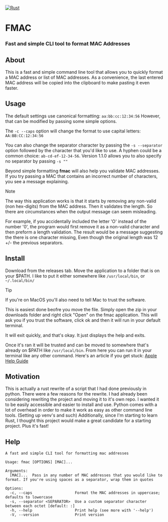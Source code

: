 [![Rust](https://github.com/kcx1/fmac/actions/workflows/rust.yml/badge.svg)](https://github.com/kcx1/fmac/actions/workflows/rust.yml)
# FMAC
### Fast and simple CLI tool to format MAC Addresses

## About

This is a fast and simple command line tool that allows you to quickly format a MAC address or list of MAC addresses. As a convenience, the last entered MAC address will be copied into the clipboard to make pasting it even faster.

## Usage
The default settings use canonical formatting: ```aa:bb:cc:12:34:56``` However, that can be modified by passing some simple options. 

The ```-c --caps``` option will change the format to use capital letters: ```AA:BB:CC:12:34:56``` 

You can also change the separator character by passing the ```-s --separator``` option followed by the character that you'd like to use. A hyphen could be a common choice: ```ab-cd-ef-12-34-56```. Version 1.1.0 allows you to also specify no separator by passing ```-s ""```

Beyond simple formatting **fmac** will also help you validate MAC addresses. If you try passing a MAC that contains an incorrect number of characters, you see a message explaining.

> [!NOTE]
> The way this application works is that it starts by removing any non-valid (non hex-digits) from the MAC address. Then it validates the length.
>So there are circumstances when the output message can seem misleading.
>
> For example, if you accidentally included the letter 'O' instead of the number '0', the program would first remove it as a non-valid character and then preform a length validation.
> The result would be a message suggesting the there is one character missing, Even though the original length was 12 +/- the previous separators.

## Install
Download from the releases tab. Move the application to a folder that is on your $PATH. I like to put it either somewhere like ```/usr/local/bin```, or ```~/.local/bin/```


> [!TIP]
> If you're on MacOS you'll also need to tell Mac to trust the software.
> 
> This is easiest done beofre you move the file. Simply open the zip in your downloads folder and right click "Open" on the fmac application. This will ask you if you trust the software, click ok and then it will run in your default terminal.
> 
> It will exit quickly, and that's okay. It just displays the help and exits.
> 
> Once it's ran it will be trusted and can be moved to somewhere that's already on $PATH like ```/usr/local/bin```. From here you can run it in your terminal like any other command. Here's an article if you get stuck: [Apple Help Guide](https://support.apple.com/guide/mac-help/apple-cant-check-app-for-malicious-software-mchleab3a043/mac)

## Motivation
This is actually a rust rewrite of a script that I had done previously in python. There were a few reasons for the rewrite. I had already been considering rewriting the project and moving it to it's own repo. I wanted it to be easily accessible and easier to install and use. Python comes with a lot of overhead in order to make it work as easy as other command line tools. (Setting up venv's and such) Additionally, since I'm starting to learn Rust, I thought this project would make a great candidate for a starting project. Plus it's fast! 

## Help
```
A fast and simple CLI tool for formatting mac addresses

Usage: fmac [OPTIONS] [MAC]...

Arguments:
  [MAC]...  Pass in any number of MAC addresses that you would like to format. If you're using spaces as a separator, wrap them in quotes

Options:
  -c, --caps                   Format the MAC addresses in uppercase; defaults to lowercase
  -s, --separator <SEPARATOR>  Use a custom separator character between each octet [default: :]
  -h, --help                   Print help (see more with '--help')
  -V, --version                Print version
```
